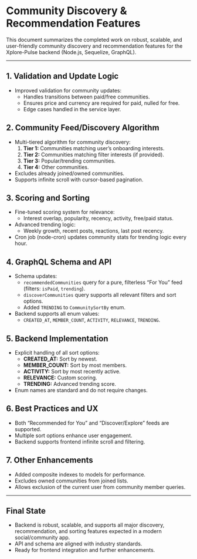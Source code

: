 # Community Discovery & Recommendation Features

This document summarizes the completed work on robust, scalable, and user-friendly community discovery and recommendation features for the Xplore-Pulse backend (Node.js, Sequelize, GraphQL).

---

## 1. Validation and Update Logic
- Improved validation for community updates:
  - Handles transitions between paid/free communities.
  - Ensures price and currency are required for paid, nulled for free.
  - Edge cases handled in the service layer.

## 2. Community Feed/Discovery Algorithm
- Multi-tiered algorithm for community discovery:
  1. **Tier 1:** Communities matching user’s onboarding interests.
  2. **Tier 2:** Communities matching filter interests (if provided).
  3. **Tier 3:** Popular/trending communities.
  4. **Tier 4:** Other communities.
- Excludes already joined/owned communities.
- Supports infinite scroll with cursor-based pagination.

## 3. Scoring and Sorting
- Fine-tuned scoring system for relevance:
  - Interest overlap, popularity, recency, activity, free/paid status.
- Advanced trending logic:
  - Weekly growth, recent posts, reactions, last post recency.
- Cron job (node-cron) updates community stats for trending logic every hour.

## 4. GraphQL Schema and API
- Schema updates:
  - `recommendedCommunities` query for a pure, filterless “For You” feed (filters: `isPaid`, `trending`).
  - `discoverCommunities` query supports all relevant filters and sort options.
  - Added `TRENDING` to `CommunitySortBy` enum.
- Backend supports all enum values:
  - `CREATED_AT`, `MEMBER_COUNT`, `ACTIVITY`, `RELEVANCE`, `TRENDING`.

## 5. Backend Implementation
- Explicit handling of all sort options:
  - **CREATED_AT:** Sort by newest.
  - **MEMBER_COUNT:** Sort by most members.
  - **ACTIVITY:** Sort by most recently active.
  - **RELEVANCE:** Custom scoring.
  - **TRENDING:** Advanced trending score.
- Enum names are standard and do not require changes.

## 6. Best Practices and UX
- Both “Recommended for You” and “Discover/Explore” feeds are supported.
- Multiple sort options enhance user engagement.
- Backend supports frontend infinite scroll and filtering.

## 7. Other Enhancements
- Added composite indexes to models for performance.
- Excludes owned communities from joined lists.
- Allows exclusion of the current user from community member queries.

---

## Final State
- Backend is robust, scalable, and supports all major discovery, recommendation, and sorting features expected in a modern social/community app.
- API and schema are aligned with industry standards.
- Ready for frontend integration and further enhancements. 